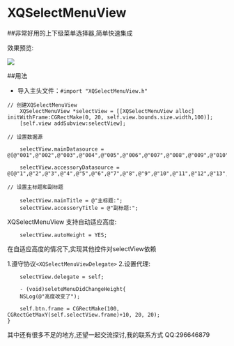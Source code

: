 # XQSelectMenuView
##非常好用的上下级菜单选择器,简单快速集成

效果预览:

![](https://github.com/qianggeProgramer/XQSelectMenuView/blob/master/1.gif)

##用法
* 导入主头文件：`#import "XQSelectMenuView.h"`

```objc
// 创建XQSelectMenuView
    XQSelectMenuView *selectView = [[XQSelectMenuView alloc] initWithFrame:CGRectMake(0, 20, self.view.bounds.size.width,100)];
    [self.view addSubview:selectView];
    
// 设置数据源

    selectView.mainDatasource = @[@"001",@"002",@"003",@"004",@"005",@"006",@"007",@"008",@"009",@"010",@"011",@"012",@"013",@"014",@"015",@"016",@"017",@"018",@"019",@"020",@"021",@"022",@"023",@"024",@"025",@"026",@"027"];
    
    selectView.accessoryDatasource =  @[@"1",@"2",@"3",@"4",@"5",@"6",@"7",@"8",@"9",@"10",@"11",@"12",@"13",@"14",@"15",@"16",@"17"];
    
// 设置主标题和副标题

    selectView.mainTitle = @"主标题:";
    selectView.accessoryTitle = @"副标题:";
```
XQSelectMenuView 支持自动适应高度:

```objc
    selectView.autoHeight = YES;
```

在自适应高度的情况下,实现其他控件对selectView依赖

1.遵守协议`<XQSelectMenuViewDelegate>`
2.设置代理:
```objc
    selectView.delegate = self;
    
    - (void)seleteMenuDidChangeHeight{
    NSLog(@"高度改变了");
    
    self.btn.frame = CGRectMake(100, CGRectGetMaxY(self.selectView.frame)+10, 20, 20);
}
```
其中还有很多不足的地方,还望一起交流探讨,我的联系方式  QQ:296646879


